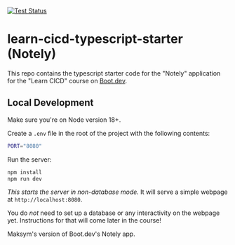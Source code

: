 [![Test Status](https://github.com/mdombrov-33/learn-cicd-typescript-started/actions/workflows/ci.yml/badge.svg)](https://github.com/mdombrov-33/learn-cicd-typescript-started/actions)
# learn-cicd-typescript-starter (Notely)


This repo contains the typescript starter code for the "Notely" application for the "Learn CICD" course on [Boot.dev](https://boot.dev).

## Local Development

Make sure you're on Node version 18+.

Create a `.env` file in the root of the project with the following contents:

```bash
PORT="8080"
```

Run the server:

```bash
npm install
npm run dev
```

_This starts the server in non-database mode._ It will serve a simple webpage at `http://localhost:8080`.

You do _not_ need to set up a database or any interactivity on the webpage yet. Instructions for that will come later in the course!

Maksym's version of Boot.dev's Notely app.
